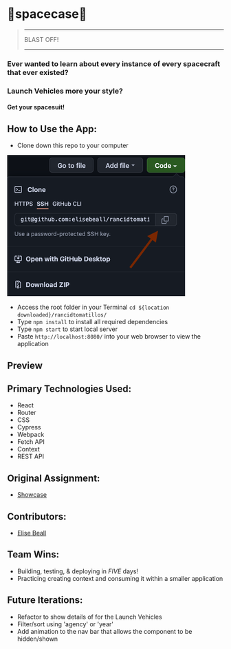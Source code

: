 # 🚀**spacecase**🚀

> **********
> BLAST OFF!
> **********

### Ever wanted to learn about every instance of every spacecraft that ever existed?
### Launch Vehicles more your style?
#### Get your spacesuit!



## How to Use the App:

- Clone down this repo to your computer


![Screenshot of clone & copy buttons](https://github.com/elisebeall/rancidtomatillos/blob/main/src/assets/clone.png)
- Access the root folder in your Terminal
`cd ${location downloaded}/rancidtomatillos/`
- Type `npm install` to install all required dependencies
- Type `npm start` to start local server  
- Paste `http://localhost:8080/` into your web browser to view the application


## Preview



## Primary Technologies Used:

- React
- Router
- CSS
- Cypress
- Webpack
- Fetch API
- Context
- REST API

## Original Assignment:

- [Showcase](https://frontend.turing.edu/projects/module-3/showcase.html)

## Contributors:

- [Elise Beall](https://github.com/elisebeall)

## Team Wins:
- Building, testing, & deploying in *FIVE* days!
- Practicing creating context and consuming it within a smaller application

## Future Iterations:
- Refactor to show details of for the Launch Vehicles
- Filter/sort using 'agency' or 'year'
- Add animation to the nav bar that allows the component to be hidden/shown
